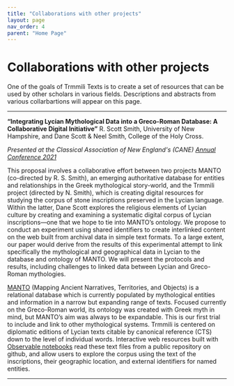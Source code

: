 ```yaml
---
title: "Collaborations with other projects"
layout: page
nav_order: 4
parent: "Home Page"
---
```


# Collaborations with other projects

One of the goals of Trmmili Texts is to create a set of resources that can be used by other scholars in various fields. Descriptions and abstracts from various collarbartions will appear on this page. 

---

**“Integrating Lycian Mythological Data into a Greco-Roman Database: A Collaborative Digital
Initiative”** 
R. Scott Smith, University of New Hampshire, and Dane Scott & Neel Smith, College of the
Holy Cross.

*Presented at the Classical Association of New England's (CANE) [Annual Conference 2021](https://drive.google.com/file/d/1KholBlt7XjO3Y_2aU9zfejORSKTs45K3/view)*

This proposal involves a collaborative effort between two projects MANTO (co-directed by R. S. Smith), an emerging authoritative database for entities and relationships in the Greek mythological story-world, and the Trmmili project (directed by N. Smith), which is creating digital resources for studying the corpus of stone inscriptions preserved in the Lycian language. Within the latter, Dane Scott explores the religious elements of Lycian culture by creating and examining a systematic digital corpus of Lycian inscriptions—one that we hope to tie into MANTO’s ontology. We propose to conduct an experiment using shared identifiers to create interlinked content on the web built from archival data in simple text formats. To a large extent, our paper would derive from the results of this experimental attempt to link specifically the mythological and geographical data in Lycian to the database and ontology of MANTO. We will present the protocols and results, including challenges to linked data between Lycian and Greco-Roman mythologies.

[MANTO](https://manto-myth.org) (Mapping Ancient Narratives, Territories, and Objects) is a relational database which is currently populated by mythological entities and information in a narrow but expanding range of texts. Focused currently on the Greco-Roman world, its ontology was created with Greek myth in mind, but MANTO’s aim was always to be expandable. This is our first trial to include and link to other mythological systems. Trmmili is centered on diplomatic editions of Lycian texts citable by canonical reference (CTS) down to the level of individual words. Interactive web resources built with [Observable notebooks](https://observablehq.com/) read these text files from a public repository on github, and allow users to explore the corpus using the text of the inscriptions, their geographic location, and external identifiers for named entities.

---
